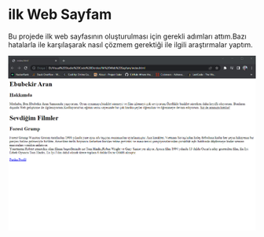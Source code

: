 # **ilk Web Sayfam**

Bu projede ilk web sayfasının oluşturulması için gerekli adımları attım.Bazı hatalarla ile karşılaşarak nasıl çözmem gerektiği ile ilgili
araştırmalar yaptım.

![image](https://github.com/DeathLightt/Ilk-Web-Sayfam/blob/main/ilk%20web%20sayfam.png)
